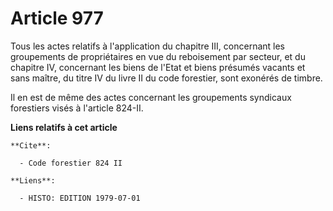 # Article 977

Tous les actes relatifs à l'application du chapitre III, concernant les groupements de propriétaires en vue du reboisement
par secteur, et du chapitre IV, concernant les biens de l'Etat et biens présumés vacants et sans maître, du titre IV du livre
II du code forestier, sont exonérés de timbre.

Il en est de même des actes concernant les groupements syndicaux forestiers visés à l'article 824-II.

**Liens relatifs à cet article**

	**Cite**:

	  - Code forestier 824 II

	**Liens**:

	  - HISTO: EDITION 1979-07-01
